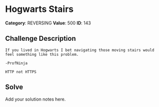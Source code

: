 # Hogwarts Stairs
**Category**: REVERSING
**Value**: 500
**ID**: 143

## Challenge Description
```
If you lived in Hogwarts I bet navigating those moving stairs would feel something like this problem.

-ProfNinja

HTTP not HTTPS
```

## Solve
Add your solution notes here.
